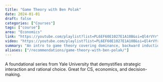 ```yaml
---
title: "Game Theory with Ben Polak"
date: 2024-01-01
draft: false
categories: ["Courses"]
tags: ["course"]
area: "Economics"
link: "https://youtube.com/playlist?list=PL6EF60E1027E1A10B&si=Ql4rVYrYxtXQhOcg"
video: "https://youtube.com/playlist?list=PL6EF60E1027E1A10B&si=Ql4rVYrYxtXQhOcg"
summary: "An intro to game theory covering dominance, backward induction, Nash equilibrium, credibility, and signaling, with real-world examples."
aliases: ["/recommendations/game-theory-with-ben-polak/"]
---
```


A foundational series from Yale University that demystifies strategic interaction and rational choice. Great for CS, economics, and decision-making.

